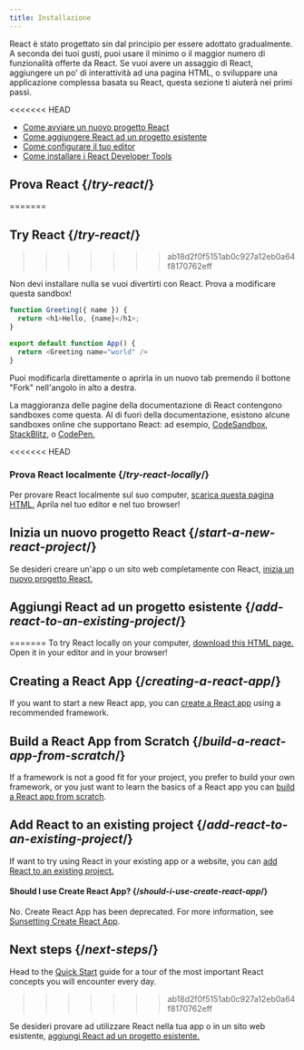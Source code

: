 ```yaml
---
title: Installazione
---
```


<Intro>

React è stato progettato sin dal principio per essere adottato gradualmente. A seconda dei tuoi gusti, puoi usare il minimo o il maggior numero di funzionalità offerte da React. Se vuoi avere un assaggio di React, aggiungere un po' di interattività ad una pagina HTML, o sviluppare una applicazione complessa basata su React, questa sezione ti aiuterà nei primi passi.

</Intro>

<<<<<<< HEAD
<YouWillLearn isChapter={true}>

* [Come avviare un nuovo progetto React](/learn/start-a-new-react-project)
* [Come aggiungere React ad un progetto esistente](/learn/add-react-to-an-existing-project)
* [Come configurare il tuo editor](/learn/editor-setup)
* [Come installare i React Developer Tools](/learn/react-developer-tools)

</YouWillLearn>

## Prova React {/*try-react*/}
=======
## Try React {/*try-react*/}
>>>>>>> ab18d2f0f5151ab0c927a12eb0a64f8170762eff

Non devi installare nulla se vuoi divertirti con React. Prova a modificare questa sandbox!

<Sandpack>

```js
function Greeting({ name }) {
  return <h1>Hello, {name}</h1>;
}

export default function App() {
  return <Greeting name="world" />
}
```

</Sandpack>

Puoi modificarla direttamente o aprirla in un nuovo tab premendo il bottone "Fork" nell'angolo in alto a destra.

La maggioranza delle pagine della documentazione di React contengono sandboxes come questa. Al di fuori della documentazione, esistono alcune sandboxes online che supportano React: ad esempio, [CodeSandbox](https://codesandbox.io/s/new), [StackBlitz](https://stackblitz.com/fork/react), o [CodePen.](https://codepen.io/pen?template=QWYVwWN)

<<<<<<< HEAD
### Prova React localmente {/*try-react-locally*/}

Per provare React localmente sul suo computer, [scarica questa pagina HTML.](https://gist.githubusercontent.com/gaearon/0275b1e1518599bbeafcde4722e79ed1/raw/db72dcbf3384ee1708c4a07d3be79860db04bff0/example.html) Aprila nel tuo editor e nel tuo browser!

## Inizia un nuovo progetto React {/*start-a-new-react-project*/}

Se desideri creare un'app o un sito web completamente con React, [inizia un nuovo progetto React.](/learn/start-a-new-react-project)

## Aggiungi React ad un progetto esistente {/*add-react-to-an-existing-project*/}
=======
To try React locally on your computer, [download this HTML page.](https://gist.githubusercontent.com/gaearon/0275b1e1518599bbeafcde4722e79ed1/raw/db72dcbf3384ee1708c4a07d3be79860db04bff0/example.html) Open it in your editor and in your browser!

## Creating a React App {/*creating-a-react-app*/}

If you want to start a new React app, you can [create a React app](/learn/creating-a-react-app) using a recommended framework.

## Build a React App from Scratch {/*build-a-react-app-from-scratch*/}

If a framework is not a good fit for your project, you prefer to build your own framework, or you just want to learn the basics of a React app you can [build a React app from scratch](/learn/build-a-react-app-from-scratch).

## Add React to an existing project {/*add-react-to-an-existing-project*/}

If want to try using React in your existing app or a website, you can [add React to an existing project.](/learn/add-react-to-an-existing-project)


<Note>

#### Should I use Create React App? {/*should-i-use-create-react-app*/}

No. Create React App has been deprecated. For more information, see [Sunsetting Create React App](/blog/2025/02/14/sunsetting-create-react-app).

</Note>

## Next steps {/*next-steps*/}

Head to the [Quick Start](/learn) guide for a tour of the most important React concepts you will encounter every day.
>>>>>>> ab18d2f0f5151ab0c927a12eb0a64f8170762eff

Se desideri provare ad utilizzare React nella tua app o in un sito web esistente, [aggiungi React ad un progetto esistente.](/learn/add-react-to-an-existing-project)

